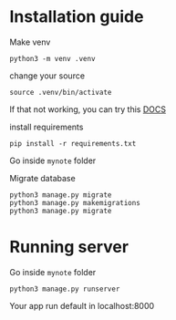 # Installation guide

Make venv
```
python3 -m venv .venv
```

change your source
```
source .venv/bin/activate
```

If that not working, you can try this <a href="https://docs.python.org/3/library/venv.html">DOCS</a>

install requirements 
```
pip install -r requirements.txt
```

Go inside ``mynote`` folder

Migrate database 
```
python3 manage.py migrate
python3 manage.py makemigrations
python3 manage.py migrate
```

# Running server

Go inside ``mynote`` folder
```
python3 manage.py runserver
```

Your app run default in localhost:8000